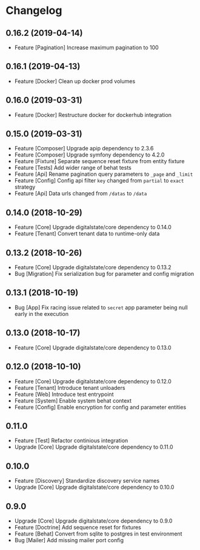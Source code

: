 # Changelog

## 0.16.2 (2019-04-14)

- Feature [Pagination] Increase maximum pagination to 100

## 0.16.1 (2019-04-13)

- Feature [Docker] Clean up docker prod volumes

## 0.16.0 (2019-03-31)

- Feature [Docker] Restructure docker for dockerhub integration

## 0.15.0 (2019-03-31)

- Feature [Composer] Upgrade apip dependency to 2.3.6
- Feature [Composer] Upgrade symfony dependency to 4.2.0
- Feature [Fixture] Separate sequence reset fixture from entity fixture
- Feature [Tests] Add wider range of behat tests
- Feature [Api] Rename pagination query parameters to `_page` and `_limit`
- Feature [Config] Config api filter `key` changed from `partial` to `exact` strategy
- Feature [Api] Data urls changed from `/datas` to `/data`

## 0.14.0 (2018-10-29)

- Feature [Core] Upgrade digitalstate/core dependency to 0.14.0
- Feature [Tenant] Convert tenant data to runtime-only data

## 0.13.2 (2018-10-26)

- Feature [Core] Upgrade digitalstate/core dependency to 0.13.2
- Bug [Migration] Fix serialization bug for parameter and config migration

## 0.13.1 (2018-10-19)

- Bug [App] Fix racing issue related to `secret` app parameter being null early in the execution

## 0.13.0 (2018-10-17)

- Feature [Core] Upgrade digitalstate/core dependency to 0.13.0

## 0.12.0 (2018-10-10)

- Feature [Core] Upgrade digitalstate/core dependency to 0.12.0
- Feature [Tenant] Introduce tenant unloaders
- Feature [Web] Introduce test entrypoint
- Feature [System] Enable system behat context
- Feature [Config] Enable encryption for config and parameter entities

## 0.11.0

- Feature [Test] Refactor continious integration
- Upgrade [Core] Upgrade digitalstate/core dependency to 0.11.0

## 0.10.0

- Feature [Discovery] Standardize discovery service names
- Upgrade [Core] Upgrade digitalstate/core dependency to 0.10.0

## 0.9.0

- Upgrade [Core] Upgrade digitalstate/core dependency to 0.9.0
- Feature [Doctrine] Add sequence reset for fixtures
- Feature [Behat] Convert from sqlite to postgres in test environment
- Bug [Mailer] Add missing mailer port config
